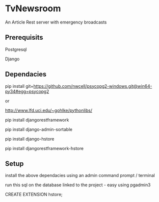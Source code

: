 # TvNewsroom
An Article Rest server with emergency broadcasts

## Prerequisits


Postgresql

Django

## Dependacies


pip install git+https://github.com/nwcell/psycopg2-windows.git@win64-py34#egg=psycopg2

or

http://www.lfd.uci.edu/~gohlke/pythonlibs/

pip install djangorestframework

pip install django-admin-sortable

pip install django-hstore

pip install djangorestframework-hstore


## Setup

install the above dependacies using an admin command prompt / terminal

run this  sql on the database linked to the project - easy using pgadmin3

CREATE EXTENSION hstore;
